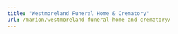 ```yaml
---
title: "Westmoreland Funeral Home & Crematory"
url: /marion/westmoreland-funeral-home-and-crematory/
---
```

